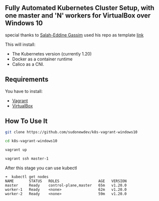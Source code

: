 
## Fully Automated Kubernetes Cluster Setup, with one master and 'N' workers for VirtualBox over Windows 10

special thanks to [Salah-Eddine Gassim](https://github.com/vNugget)
used his repo as template [link](https://github.com/vNugget/Kubernetes/tree/main/AutoKube)

This will install:

- The Kubernetes version (currently 1.20)
- Docker as a container runtime
- Calico as a CNI.

## Requirements

You have to install:
- [Vagrant](https://www.vagrantup.com/) 
- [VirtualBox](https://www.virtualbox.org/)

## How To Use It

```bash
git clone https://github.com/sudonewdev/k8s-vagrant-windows10
```

```bash
cd k8s-vagrant-windows10
```

```bash
vagrant up
```
```bash
vagrant ssh master-1
```
After this stage you can use kubectl

```
➜  kubectl get nodes
NAME       STATUS   ROLES                  AGE   VERSION
master     Ready    control-plane,master   65m   v1.20.0
worker-1   Ready    <none>                 62m   v1.20.0
worker-2   Ready    <none>                 59m   v1.20.0
```


